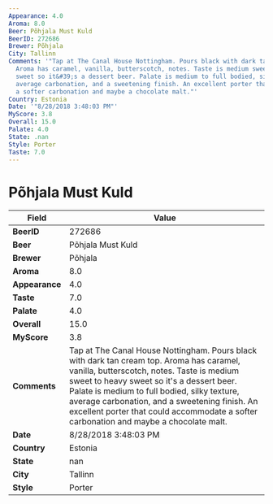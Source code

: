 ```yaml
---
Appearance: 4.0
Aroma: 8.0
Beer: Põhjala Must Kuld
BeerID: 272686
Brewer: Põhjala
City: Tallinn
Comments: '"Tap at The Canal House Nottingham. Pours black with dark tan cream top.
  Aroma has caramel, vanilla, butterscotch, notes. Taste is medium sweet to heavy
  sweet so it&#39;s a dessert beer. Palate is medium to full bodied, silky texture,
  average carbonation, and a sweetening finish. An excellent porter that could accommodate
  a softer carbonation and maybe a chocolate malt."'
Country: Estonia
Date: '"8/28/2018 3:48:03 PM"'
MyScore: 3.8
Overall: 15.0
Palate: 4.0
State: .nan
Style: Porter
Taste: 7.0
---
```


# Põhjala Must Kuld

| Field         | Value |
|---------------|-------|
| **BeerID** | 272686 |
| **Beer** | Põhjala Must Kuld |
| **Brewer** | Põhjala |
| **Aroma** | 8.0 |
| **Appearance** | 4.0 |
| **Taste** | 7.0 |
| **Palate** | 4.0 |
| **Overall** | 15.0 |
| **MyScore** | 3.8 |
| **Comments** | Tap at The Canal House Nottingham. Pours black with dark tan cream top. Aroma has caramel, vanilla, butterscotch, notes. Taste is medium sweet to heavy sweet so it&#39;s a dessert beer. Palate is medium to full bodied, silky texture, average carbonation, and a sweetening finish. An excellent porter that could accommodate a softer carbonation and maybe a chocolate malt. |
| **Date** | 8/28/2018 3:48:03 PM |
| **Country** | Estonia |
| **State** | nan |
| **City** | Tallinn |
| **Style** | Porter |
